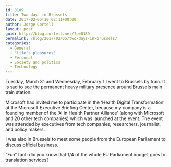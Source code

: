 ```yaml
---
id: 8189
title: Two days in Brussels
date: 2017-02-05T10:02:11+00:00
author: Jorge Cortell
layout: post
guid: http://blog.cortell.net/?p=8189
permalink: /blog/2017/02/05/two-days-in-brussels/
categories:
  - General
  - "Life's pleasures"
  - Personal
  - Society and politics
  - Technology
---
```

Tuesday, March 31 and Wednesday, February 1 I went to Brussels by train. It is sad to see the permanent heavy military presence around Brussels main train station.

Microsoft had invited me to participate in the &#8216;Health Digital Transformation&#8217; at the Microsoft Executive Briefing Center, because my company is a founding member of the &#8216;AI in Health Partner Alliance&#8217; (along with Microsoft and 20 other tech companies) which was launched at the event. The event was attended by executives from tech companies, researchers, journalist, and policy makers.

I was also in Brussels to meet some people from the European Parliament to discuss official business.

“Fun” fact: did you know that 1/4 of the whole EU Parliament budget goes to translation services?